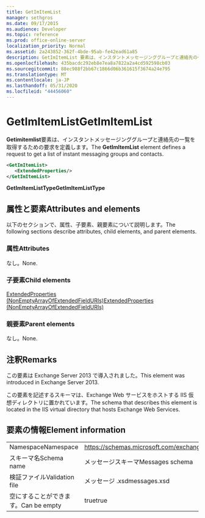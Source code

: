 ```yaml
---
title: GetImItemList
manager: sethgros
ms.date: 09/17/2015
ms.audience: Developer
ms.topic: reference
ms.prod: office-online-server
localization_priority: Normal
ms.assetid: 2a243852-362f-4bde-95ab-fe42ead61a85
description: GetImItemList 要素は、インスタントメッセージンググループと連絡先の一覧を取得するための要求を定義します。
ms.openlocfilehash: 435bacdc292eb8e7ea8a7822a2a4cd592598cb03
ms.sourcegitcommit: 88ec988f2bb67c1866d06b361615f3674a24e795
ms.translationtype: MT
ms.contentlocale: ja-JP
ms.lasthandoff: 05/31/2020
ms.locfileid: "44456060"
---
```

# <a name="getimitemlist"></a><span data-ttu-id="6c492-103">GetImItemList</span><span class="sxs-lookup"><span data-stu-id="6c492-103">GetImItemList</span></span>

<span data-ttu-id="6c492-104">**Getimitemlist**要素は、インスタントメッセージンググループと連絡先の一覧を取得するための要求を定義します。</span><span class="sxs-lookup"><span data-stu-id="6c492-104">The **GetImItemList** element defines a request to get a list of instant messaging groups and contacts.</span></span> 
  
```XML
<GetImItemList>
   <ExtendedProperties/>
</GetImItemList>
```

 <span data-ttu-id="6c492-105">**GetImItemListType**</span><span class="sxs-lookup"><span data-stu-id="6c492-105">**GetImItemListType**</span></span>
## <a name="attributes-and-elements"></a><span data-ttu-id="6c492-106">属性と要素</span><span class="sxs-lookup"><span data-stu-id="6c492-106">Attributes and elements</span></span>

<span data-ttu-id="6c492-107">以下のセクションで、属性、子要素、親要素について説明します。</span><span class="sxs-lookup"><span data-stu-id="6c492-107">The following sections describe attributes, child elements, and parent elements.</span></span>
  
### <a name="attributes"></a><span data-ttu-id="6c492-108">属性</span><span class="sxs-lookup"><span data-stu-id="6c492-108">Attributes</span></span>

<span data-ttu-id="6c492-109">なし。</span><span class="sxs-lookup"><span data-stu-id="6c492-109">None.</span></span>
  
### <a name="child-elements"></a><span data-ttu-id="6c492-110">子要素</span><span class="sxs-lookup"><span data-stu-id="6c492-110">Child elements</span></span>

[<span data-ttu-id="6c492-111">ExtendedProperties (NonEmptyArrayOfExtendedFieldURIs)</span><span class="sxs-lookup"><span data-stu-id="6c492-111">ExtendedProperties (NonEmptyArrayOfExtendedFieldURIs)</span></span>](extendedproperties-nonemptyarrayofextendedfielduris.md)
  
### <a name="parent-elements"></a><span data-ttu-id="6c492-112">親要素</span><span class="sxs-lookup"><span data-stu-id="6c492-112">Parent elements</span></span>

<span data-ttu-id="6c492-113">なし。</span><span class="sxs-lookup"><span data-stu-id="6c492-113">None.</span></span>
  
## <a name="remarks"></a><span data-ttu-id="6c492-114">注釈</span><span class="sxs-lookup"><span data-stu-id="6c492-114">Remarks</span></span>

<span data-ttu-id="6c492-115">この要素は Exchange Server 2013 で導入されました。</span><span class="sxs-lookup"><span data-stu-id="6c492-115">This element was introduced in Exchange Server 2013.</span></span>
  
<span data-ttu-id="6c492-116">この要素を記述するスキーマは、Exchange Web サービスをホストする IIS 仮想ディレクトリに置かれています。</span><span class="sxs-lookup"><span data-stu-id="6c492-116">The schema that describes this element is located in the IIS virtual directory that hosts Exchange Web Services.</span></span>
  
## <a name="element-information"></a><span data-ttu-id="6c492-117">要素の情報</span><span class="sxs-lookup"><span data-stu-id="6c492-117">Element information</span></span>

|||
|:-----|:-----|
|<span data-ttu-id="6c492-118">Namespace</span><span class="sxs-lookup"><span data-stu-id="6c492-118">Namespace</span></span>  <br/> |https://schemas.microsoft.com/exchange/services/2006/messages  <br/> |
|<span data-ttu-id="6c492-119">スキーマ名</span><span class="sxs-lookup"><span data-stu-id="6c492-119">Schema name</span></span>  <br/> |<span data-ttu-id="6c492-120">メッセージスキーマ</span><span class="sxs-lookup"><span data-stu-id="6c492-120">Messages schema</span></span>  <br/> |
|<span data-ttu-id="6c492-121">検証ファイル</span><span class="sxs-lookup"><span data-stu-id="6c492-121">Validation file</span></span>  <br/> |<span data-ttu-id="6c492-122">メッセージ .xsd</span><span class="sxs-lookup"><span data-stu-id="6c492-122">messages.xsd</span></span>  <br/> |
|<span data-ttu-id="6c492-123">空にすることができます。</span><span class="sxs-lookup"><span data-stu-id="6c492-123">Can be empty</span></span>  <br/> |<span data-ttu-id="6c492-124">true</span><span class="sxs-lookup"><span data-stu-id="6c492-124">true</span></span>  <br/> |
   

